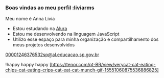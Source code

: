 ### Boas vindas ao meu perfil :liviarms

Meu nome é Anna Livia

- Estou estudando na [Alura](https://www.alura.com.br)
- Estou me desenvolvendo na linguagem JavaScript
- Utilizo esse espaço para minha organização e compartilhamento dos meus projetos desenvolvidos

00001246376532sp@al.educacao.sp.gov.br

!happy happy happy [https://tenor.com/pt-BR/view/verycat-cat-eating-chips-cat-eating-crips-cat-eat-cat-munch-gif-15551060875536886825]
